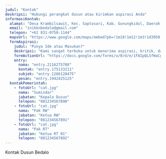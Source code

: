 ```yaml
---
judul: "Kontak"
deskripsi: "Hubungi perangkat dusun atau kirimkan aspirasi Anda"
informasiKontak:
  alamat: "Desa Krambilsawit, Kec. Saptosari, Kab. Gunungkidul, Daerah Istimewa Yogyakarta."
  email: "inikknbedalo@gmail.com"
  telepon: "+62 831-0758-1144"
  mapsUrl: "https://www.google.com/maps/embed?pb=!1m18!1m12!1m3!1d3950.0932745914556!2d110.48636027500821!3d-8.091970191936598!2m3!1f0!2f0!3f0!3m2!1i1024!2i768!4f13.1!3m3!1m2!1s0x2e7bafbba8806743%3A0xc6d4983457dd25c9!2sBalai%20Dusun%20Bedalo!5e0!3m2!1sen!2sid!4v1752035265194!5m2!1sen!2sid"
  formAspirasi:
    judul: "Punya Ide atau Masukan?"
    deskripsi: "Kami sangat terbuka untuk menerima aspirasi, kritik, dan saran dari seluruh warga demi kemajuan Dusun Bedalo. Silakan sampaikan melalui formulir berikut."
    formActionUrl: "https://docs.google.com/forms/u/0/d/e/1FAIpQLSfWaCgBA-cNraUbTmOGjlmrZQ-99edYMdUSkbA-kQBtZm6QOw/formResponse"
    entry:
      nama: "entry.2116275708"
      kontak: "entry.175133211"
      subjek: "entry.1266128475"
      pesan: "entry.1942425125"
  kontakPemerintah:
    - fotoUrl: "cat.jpg"
      nama: "Sumindar"
      jabatan: "Kepala Dusun"
      telepon: "081234567890"
    - fotoUrl: "cat.jpg"
      nama: "Pak RW"
      jabatan: "Ketua RW"
      telepon: "081234567891"
    - fotoUrl: "cat.jpg"
      nama: "Pak RT"
      jabatan: "Ketua RT 01"
      telepon: "081234567892"
---
```


Kontak Dusun Bedalo